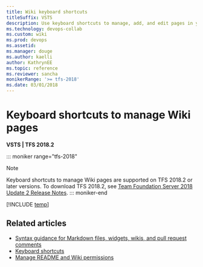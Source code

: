 ```yaml
---
title: Wiki keyboard shortcuts 
titleSuffix: VSTS 
description: Use keyboard shortcuts to manage, add, and edit pages in your built-in team project wiki in Visual Studio Team Services
ms.technology: devops-collab
ms.custom: wiki
ms.prod: devops
ms.assetid:  
ms.manager: douge
ms.author: kaelliauthor: KathrynEE
ms.topic: reference
ms.reviewer: sancha
monikerRange: '>= tfs-2018'
ms.date: 03/01/2018  
---
```



# Keyboard shortcuts to manage Wiki pages 

**VSTS | TFS 2018.2** 

::: moniker range="tfs-2018"
> [!NOTE]  
> Keyboard shortcuts to manage Wiki pages are supported on TFS 2018.2 or later versions. To download TFS 2018.2, see [Team Foundation Server 2018 Update 2 Release Notes](https://docs.microsoft.com/en-us/visualstudio/releasenotes/tfs2018-update2). 
::: moniker-end
 
[!INCLUDE [temp](../_shared/keyboard-shortcuts/wiki-shortcuts.md)]


## Related articles

- [Syntax guidance for Markdown files, widgets, wikis, and pull request comments](../reference/markdown-guidance.md)  
- [Keyboard shortcuts](keyboard-shortcuts.md)
- [Manage README and Wiki permissions](manage-readme-wiki-permissions.md)

